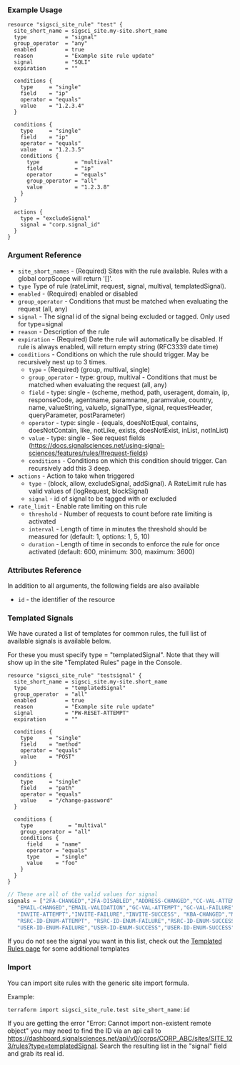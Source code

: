 ### Example Usage

```hcl-terraform
resource "sigsci_site_rule" "test" {
  site_short_name = sigsci_site.my-site.short_name
  type            = "signal"
  group_operator  = "any"
  enabled         = true
  reason          = "Example site rule update"
  signal          = "SQLI"
  expiration      = ""

  conditions {
    type     = "single"
    field    = "ip"
    operator = "equals"
    value    = "1.2.3.4"
  }

  conditions {
    type     = "single"
    field    = "ip"
    operator = "equals"
    value    = "1.2.3.5"
    conditions {
      type           = "multival"
      field          = "ip"
      operator       = "equals"
      group_operator = "all"
      value          = "1.2.3.8"
    }
  }

  actions {
    type = "excludeSignal"
    signal = "corp.signal_id" 
  }
}
```

### Argument Reference
 - `site_short_names` - (Required) Sites with the rule available. Rules with a global corpScope will return '[]'.
 - `type`  Type of rule (rateLimit, request, signal, multival, templatedSignal).
 - `enabled` - (Required) enabled or disabled
 - `group_operator` -   Conditions that must be matched when evaluating the request (all, any)
 - `signal`  -   The signal id of the signal being excluded or tagged. Only used for type=signal
 - `reason`  -   Description of the rule
 - `expiration` - (Required) Date the rule will automatically be disabled. If rule is always enabled, will return empty string (RFC3339 date time)
 - `conditions` -   Conditions on which the rule should trigger. May be recursively nest up to 3 times.
   - `type` - (Required) (group, multival, single)
   - `group_operator` -  type: group, multival - Conditions that must be matched when evaluating the request (all, any)
   - `field` -  type: single - (scheme, method, path, useragent, domain, ip, responseCode, agentname, paramname, paramvalue, country, name, valueString, valueIp, signalType, signal, requestHeader, queryParameter, postParameter)
   - `operator` -  type: single - (equals, doesNotEqual, contains, doesNotContain, like, notLike, exists, doesNotExist, inList, notInList)
   - `value` -  type: single - See request fields (https://docs.signalsciences.net/using-signal-sciences/features/rules/#request-fields)
   - `conditions` -  Conditions on which this condition should trigger. Can recursively add this 3 deep.
 - `actions` - Action to take when triggered
   - `type` - (block, allow, excludeSignal, addSignal). A RateLimit rule has valid values of (logRequest, blockSignal)
   - `signal` - id of signal to be tagged with or excluded
 - `rate_limit` - Enable rate limiting on this rule
   -  `threshold` - Number of requests to count before rate limiting is activated
   -  `interval` -  Length of time in minutes the threshold should be measured for (default: 1, options: 1, 5, 10)
   -  `duration` -  Length of time in seconds to enforce the rule for once activated (default: 600, minimum: 300, maximum: 3600)
### Attributes Reference
In addition to all arguments, the following fields are also available
 - `id` - the identifier of the resource
 


### Templated Signals
We have curated a list of templates for common rules, the full list of available signals is available below. 

For these you must specify type = "templatedSignal". 
Note that they will show up in the site "Templated Rules" page in the Console.

```hcl-terraform
resource "sigsci_site_rule" "testsignal" {
  site_short_name = sigsci_site.my-site.short_name
  type            = "templatedSignal"
  group_operator  = "all"
  enabled         = true
  reason          = "Example site rule update"
  signal          = "PW-RESET-ATTEMPT"
  expiration      = ""

  conditions {
    type     = "single"
    field    = "method"
    operator = "equals"
    value    = "POST"
  }

  conditions {
    type     = "single"
    field    = "path"
    operator = "equals"
    value    = "/change-password"
  }

  conditions {
    type           = "multival"
    group_operator = "all"
    conditions {
      field    = "name"
      operator = "equals"
      type     = "single"
      value    = "foo"
    }
  }
}
```

```javascript
// These are all of the valid values for signal
signals = ["2FA-CHANGED","2FA-DISABLED","ADDRESS-CHANGED","CC-VAL-ATTEMPT","CC-VAL-FAILURE", "CC-VAL-SUCCESS",
   "EMAIL-CHANGED","EMAIL-VALIDATION","GC-VAL-ATTEMPT","GC-VAL-FAILURE", "GC-VAL-SUCCESS","INFO-VIEWED",
   "INVITE-ATTEMPT","INVITE-FAILURE","INVITE-SUCCESS", "KBA-CHANGED","MESSAGE-SENT","PW-CHANGED","PW-RESET-ATTEMPT",
   "RSRC-ID-ENUM-ATTEMPT", "RSRC-ID-ENUM-FAILURE","RSRC-ID-ENUM-SUCCESS","RSRC-ID-ENUM-SUCCESS","USER-ID-ENUM-ATTEMPT", 
   "USER-ID-ENUM-FAILURE","USER-ID-ENUM-SUCCESS","USER-ID-ENUM-SUCCESS","WRONG-API-CLIENT"]
```
If you do not see the signal you want in this list, check out the [Templated Rules page](https://github.com/signalsciences/terraform-provider-sigsci/blob/main/docs/resources/site_templated_rule.md) for some additional templates

### Import
You can import site rules with the generic site import formula. 


Example:
```shell script
terraform import sigsci_site_rule.test site_short_name:id 
```
If you are getting the error "Error: Cannot import non-existent remote object" you may need to find the ID via an api call to https://dashboard.signalsciences.net/api/v0/corps/CORP_ABC/sites/SITE_123/rules?type=templatedSignal.  Search the resulting list in the "signal" field and grab its real id.
